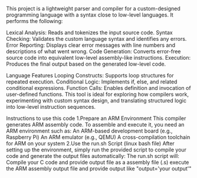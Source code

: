 This project is a lightweight parser and compiler for a custom-designed programming language with a syntax close to low-level languages. It performs the following:

Lexical Analysis: Reads and tokenizes the input source code.
Syntax Checking: Validates the custom language syntax and identifies any errors.
Error Reporting: Displays clear error messages with line numbers and descriptions of what went wrong.
Code Generation: Converts error-free source code into equivalent low-level assembly-like instructions.
Execution: Produces the final output based on the generated low-level code.

Language Features
Looping Constructs: Supports loop structures for repeated execution.
Conditional Logic: Implements if, else, and related conditional expressions.
Function Calls: Enables definition and invocation of user-defined functions.
This tool is ideal for exploring how compilers work, experimenting with custom syntax design, and translating structured logic into low-level instruction sequences.

Instructions to use this code 
  1.Prepare an ARM Environment
  This compiler generates ARM assembly code. To assemble and execute it, you need an ARM environment such as:
    An ARM-based development board (e.g., Raspberry Pi)
    An ARM emulator (e.g., QEMU)
    A cross-compilation toolchain for ARM on your system
  2.Use the run.sh Script (linux bash file)
    After setting up the environment, simply run the provided script to compile your code and generate the output files automatically:
    The run.sh script will:
      Compile your C code and provide output file as a assembly file (.s)
      execute the ARM assembly output file
      and provide output like "output='your output'"
  
